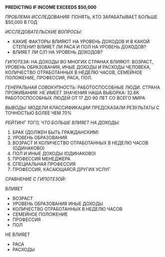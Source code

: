 **PREDICTING IF INCOME EXCEEDS $50,000**

_ПРОБЛЕМА ИССЛЕДОВАНИЯ:_
ПОНЯТЬ, КТО ЗАРАБАТЫВАЕТ БОЛЬШЕ $50,000 В ГОД

_ИССЛЕДОВАТЕЛЬСКИЕ ВОПРОСЫ:_
- КАКИЕ ФАКТОРЫ ВЛИЯЮТ НА УРОВЕНЬ ДОХОДОВ И В КАКОЙ СТЕПЕНИ? ВЛИЯЕТ ЛИ РАСА И ПОЛ НА УРОВЕНЬ ДОХОДОВ?
- ВЛИЯЕТ ЛИ С/П НА УРОВЕНЬ ДОХОДОВ?

_ГИПОТЕЗА:_
НА ДОХОДЫ ВО МНОГИХ СТРАНАХ ВЛИЯЮТ: ВОЗРАСТ, УРОВЕНЬ ОБРАЗОВАНИЯ, ИНЫЕ ДОХОДЫ И РАСХОДЫ ЧЕЛОВЕКА, КОЛИЧЕСТВО ОТРАБОТАННЫХ В НЕДЕЛЮ ЧАСОВ, СЕМЕЙНОЕ ПОЛОЖЕНИЕ, ПРОФЕССИЯ, РАСА, ПОЛ.

_ГЕНЕРАЛЬНАЯ СОВОКУПНОСТЬ:_
РАБОТОСПОСОБНЫЕ ЛЮДИ. СТРАНА ПРОЖИВАНИЯ: НЕ ИМЕЕТ ЗНАЧЕНИЯ
НАША ВЫБОРКА:
32.6К РАБОТОСПОСОБНЫХ ЛЮДЕЙ ОТ 17 ДО 90 ЛЕТ СО ВСЕГО МИРА


_ВЫВОДЫ:_
МОДЕЛИ КЛАССИФИКАЦИИ ПРЕДСКАЗАЛИ РЕЗУЛЬТАТЫ С ТОЧНОСТЬЮ БОЛЕЕ ЧЕМ 70% 

_РЕЙТИНГ ТОГО, ЧТО БОЛЬШЕ ВЛИЯЕТ НА ДОХОДЫ:_
1) БРАК (ДОЛЖЕН БЫТЬ ГРАЖДАНСКИМ)
2) УРОВЕНЬ ОБРАЗОВАНИЯ
3) ВОЗРАСТ И КОЛИЧЕСТВО ОТРАБОТАННЫХ В НЕДЕЛЮ ЧАСОВ (ОДИНАКОВО)
4) ПОЛ И ИНЫЕ ДОХОДЫ (ОДИНАКОВО)
5) ПРОФЕССИЯ МЕНЕДЖЕРА
6) СПЕЦИАЛЬНАЯ ПРОФЕССИЯ
7) ПРОФЕССИЯ, КАСАЮЩАЯСЯ ДРУГИХ УСЛУГ

_СРАВНЕНИЕ С ГИПОТЕЗОЙ:_

ВЛИЯЕТ
- ВОЗРАСТ
- УРОВЕНЬ ОБРАЗОВАНИЯ ИНЫЕ ДОХОДЫ
- КОЛИЧЕСТВО ОТРАБОТАННЫХ В НЕДЕЛЮ ЧАСОВ
- СЕМЕЙНОЕ ПОЛОЖЕНИЕ 
- ПРОФЕССИЯ
- ПОЛ

НЕ ВЛИЯЕТ
- РАСА
- РАСХОДЫ
